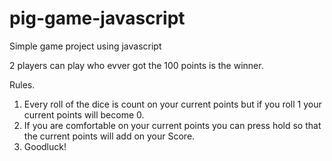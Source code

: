 # pig-game-javascript
Simple game project using javascript

2 players can play who evver got the 100 points is the winner.

Rules.
1. Every roll of the dice is count on your current points but if you roll 1 your current points will become 0.
2. If you are comfortable on your current points you can press hold so that the current points will add on your Score.
3. Goodluck!
